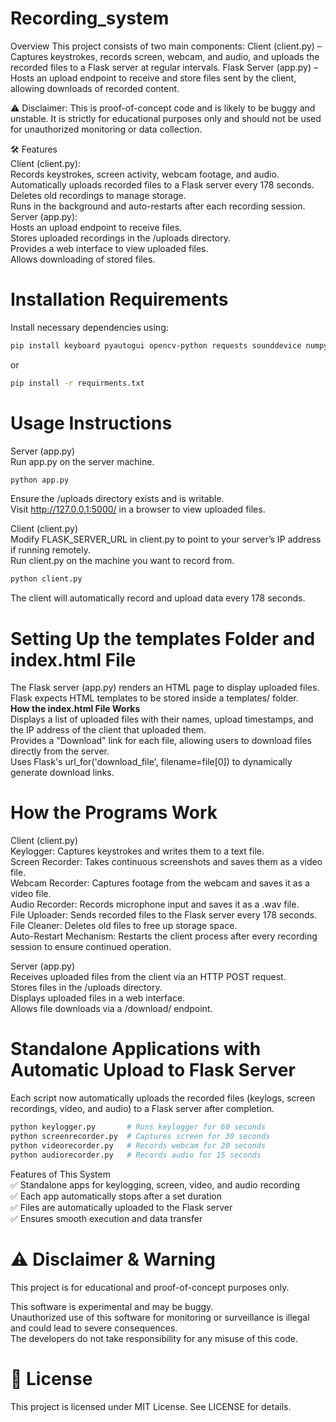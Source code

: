 # Recording_system
Overview This project consists of two main components:  Client (client.py) – Captures keystrokes, records screen, webcam, and audio, and uploads the recorded files to a Flask server at regular intervals. Flask Server (app.py) – Hosts an upload endpoint to receive and store files sent by the client, allowing downloads of recorded content.<br>


⚠ Disclaimer: This is proof-of-concept code and is likely to be buggy and unstable. It is strictly for educational purposes only and should not be used for unauthorized monitoring or data collection.

🛠 Features<br>
Client (client.py):<br>
Records keystrokes, screen activity, webcam footage, and audio.<br>
Automatically uploads recorded files to a Flask server every 178 seconds.<br>
Deletes old recordings to manage storage.<br>
Runs in the background and auto-restarts after each recording session.<br>
Server (app.py):<br>
Hosts an upload endpoint to receive files.<br>
Stores uploaded recordings in the /uploads directory.<br>
Provides a web interface to view uploaded files.<br>
Allows downloading of stored files.<br>

# Installation Requirements
Install necessary dependencies using:

```bash
pip install keyboard pyautogui opencv-python requests sounddevice numpy wave

```
or

```bash
pip install -r requirments.txt

```

# Usage Instructions

Server (app.py)<br>
Run app.py on the server machine.<br>
```bash
python app.py

```
Ensure the /uploads directory exists and is writable.<br>
Visit http://127.0.0.1:5000/ in a browser to view uploaded files.<br>

Client (client.py)<br>
Modify FLASK_SERVER_URL in client.py to point to your server’s IP address if running remotely.<br>
Run client.py on the machine you want to record from.<br>
```bash
python client.py

```
The client will automatically record and upload data every 178 seconds.<br>


# Setting Up the templates Folder and index.html File<br>
The Flask server (app.py) renders an HTML page to display uploaded files. Flask expects HTML templates to be stored inside a templates/ folder.<br>
<b>How the index.html File Works</b><br>
Displays a list of uploaded files with their names, upload timestamps, and the IP address of the client that uploaded them.<br>
Provides a "Download" link for each file, allowing users to download files directly from the server.<br>
Uses Flask's url_for('download_file', filename=file[0]) to dynamically generate download links.<br>
# How the Programs Work<br>
Client (client.py)<br>
Keylogger: Captures keystrokes and writes them to a text file.<br>
Screen Recorder: Takes continuous screenshots and saves them as a video file.<br>
Webcam Recorder: Captures footage from the webcam and saves it as a video file.<br>
Audio Recorder: Records microphone input and saves it as a .wav file.<br>
File Uploader: Sends recorded files to the Flask server every 178 seconds.<br>
File Cleaner: Deletes old files to free up storage space.<br>
Auto-Restart Mechanism: Restarts the client process after every recording session to ensure continued operation.<br>

Server (app.py)<br>
Receives uploaded files from the client via an HTTP POST request.<br>
Stores files in the /uploads directory.<br>
Displays uploaded files in a web interface.<br>
Allows file downloads via a /download/<filename> endpoint.<br>

# Standalone Applications with Automatic Upload to Flask Server
Each script now automatically uploads the recorded files (keylogs, screen recordings, video, and audio)
to a Flask server after completion.
```bash
python keylogger.py       # Runs keylogger for 60 seconds
python screenrecorder.py  # Captures screen for 30 seconds
python videorecorder.py   # Records webcam for 20 seconds
python audiorecorder.py   # Records audio for 15 seconds

```
Features of This System<br>
✅ Standalone apps for keylogging, screen, video, and audio recording<br>
✅ Each app automatically stops after a set duration<br>
✅ Files are automatically uploaded to the Flask server<br>
✅ Ensures smooth execution and data transfer<br>

# ⚠ Disclaimer & Warning<br>
This project is for educational and proof-of-concept purposes only.<br>

This software is experimental and may be buggy.<br>
Unauthorized use of this software for monitoring or surveillance is illegal and could lead to severe consequences.<br>
The developers do not take responsibility for any misuse of this code.<br>

# 📜 License<br>
This project is licensed under MIT License. See LICENSE for details.
